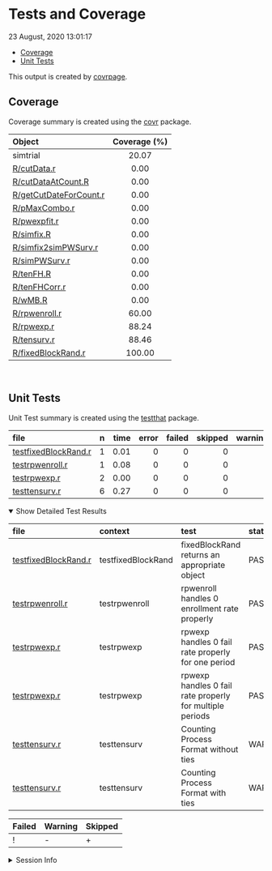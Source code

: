 Tests and Coverage
================
23 August, 2020 13:01:17

  - [Coverage](#coverage)
  - [Unit Tests](#unit-tests)

This output is created by
[covrpage](https://github.com/metrumresearchgroup/covrpage).

## Coverage

Coverage summary is created using the
[covr](https://github.com/r-lib/covr) package.

| Object                                              | Coverage (%) |
| :-------------------------------------------------- | :----------: |
| simtrial                                            |    20.07     |
| [R/cutData.r](../R/cutData.r)                       |     0.00     |
| [R/cutDataAtCount.R](../R/cutDataAtCount.R)         |     0.00     |
| [R/getCutDateForCount.r](../R/getCutDateForCount.r) |     0.00     |
| [R/pMaxCombo.r](../R/pMaxCombo.r)                   |     0.00     |
| [R/pwexpfit.r](../R/pwexpfit.r)                     |     0.00     |
| [R/simfix.R](../R/simfix.R)                         |     0.00     |
| [R/simfix2simPWSurv.r](../R/simfix2simPWSurv.r)     |     0.00     |
| [R/simPWSurv.r](../R/simPWSurv.r)                   |     0.00     |
| [R/tenFH.R](../R/tenFH.R)                           |     0.00     |
| [R/tenFHCorr.r](../R/tenFHCorr.r)                   |     0.00     |
| [R/wMB.R](../R/wMB.R)                               |     0.00     |
| [R/rpwenroll.r](../R/rpwenroll.r)                   |    60.00     |
| [R/rpwexp.r](../R/rpwexp.r)                         |    88.24     |
| [R/tensurv.r](../R/tensurv.r)                       |    88.46     |
| [R/fixedBlockRand.r](../R/fixedBlockRand.r)         |    100.00    |

<br>

## Unit Tests

Unit Test summary is created using the
[testthat](https://github.com/r-lib/testthat) package.

| file                                                  | n | time | error | failed | skipped | warning | icon |
| :---------------------------------------------------- | -: | ---: | ----: | -----: | ------: | ------: | :--- |
| [testfixedBlockRand.r](testthat/testfixedBlockRand.r) | 1 | 0.01 |     0 |      0 |       0 |       0 |      |
| [testrpwenroll.r](testthat/testrpwenroll.r)           | 1 | 0.08 |     0 |      0 |       0 |       0 |      |
| [testrpwexp.r](testthat/testrpwexp.r)                 | 2 | 0.00 |     0 |      0 |       0 |       0 |      |
| [testtensurv.r](testthat/testtensurv.r)               | 6 | 0.27 |     0 |      0 |       0 |       2 | \-   |

<details open>

<summary> Show Detailed Test Results </summary>

| file                                                     | context            | test                                                     | status  | n | time | icon |
| :------------------------------------------------------- | :----------------- | :------------------------------------------------------- | :------ | -: | ---: | :--- |
| [testfixedBlockRand.r](testthat/testfixedBlockRand.r#L3) | testfixedBlockRand | fixedBlockRand returns an appropriate object             | PASS    | 1 | 0.01 |      |
| [testrpwenroll.r](testthat/testrpwenroll.r#L5)           | testrpwenroll      | rpwenroll handles 0 enrollment rate properly             | PASS    | 1 | 0.08 |      |
| [testrpwexp.r](testthat/testrpwexp.r#L6)                 | testrpwexp         | rpwexp handles 0 fail rate properly for one period       | PASS    | 1 | 0.00 |      |
| [testrpwexp.r](testthat/testrpwexp.r#L15)                | testrpwexp         | rpwexp handles 0 fail rate properly for multiple periods | PASS    | 1 | 0.00 |      |
| [testtensurv.r](testthat/testtensurv.r#L53)              | testtensurv        | Counting Process Format without ties                     | WARNING | 3 | 0.14 | \-   |
| [testtensurv.r](testthat/testtensurv.r#L70)              | testtensurv        | Counting Process Format with ties                        | WARNING | 3 | 0.13 | \-   |

| Failed | Warning | Skipped |
| :----- | :------ | :------ |
| \!     | \-      | \+      |

</details>

<details>

<summary> Session Info </summary>

| Field    | Value                          |
| :------- | :----------------------------- |
| Version  | R version 3.6.3 (2020-02-29)   |
| Platform | i386-w64-mingw32/i386 (32-bit) |
| Running  | Windows 10 x64 (build 17763)   |
| Language | English\_United States         |
| Timezone | America/New\_York              |

| Package  | Version |
| :------- | :------ |
| testthat | 2.3.2   |
| covr     | 3.5.0   |
| covrpage | 0.0.70  |

</details>

<!--- Final Status : skipped/warning --->
